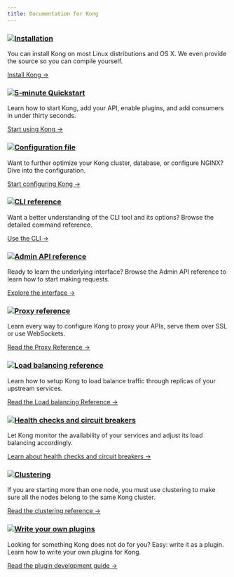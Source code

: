 ```yaml
---
title: Documentation for Kong
---
```


<div class="docs-grid">
  <div class="docs-grid-block">
    <h3><img src="/assets/images/icons/documentation/icn-window.svg" /><a href="/install/">Installation</a></h3>
    <p>You can install Kong on most Linux distributions and OS X. We even provide the source so you can compile yourself.</p>
    <a href="/install/">Install Kong &rarr;</a>
  </div>

  <div class="docs-grid-block">
    <h3><img src="/assets/images/icons/documentation/icn-quickstart.svg" /><a href="/docs/{{page.kong_version}}/getting-started/quickstart">5-minute Quickstart</a></h3>
    <p>Learn how to start Kong, add your API, enable plugins, and add consumers in under thirty seconds.</p>
    <a href="/docs/{{page.kong_version}}/getting-started/quickstart">Start using Kong &rarr;</a>
  </div>

  <div class="docs-grid-block">
    <h3><img src="/assets/images/icons/documentation/icn-doc-reference.svg" /><a href="/docs/{{page.kong_version}}/configuration">Configuration file</a></h3>
    <p>Want to further optimize your Kong cluster, database, or configure NGINX? Dive into the configuration.</p>
    <a href="/docs/{{page.kong_version}}/configuration">Start configuring Kong &rarr;</a>
  </div>

  <div class="docs-grid-block">
    <h3><img src="/assets/images/icons/documentation/icn-doc-reference.svg" /><a href="/docs/{{page.kong_version}}/cli">CLI reference</a></h3>
    <p>Want a better understanding of the CLI tool and its options? Browse the detailed command reference.</p>
    <a href="/docs/{{page.kong_version}}/cli">Use the CLI &rarr;</a>
  </div>

  <div class="docs-grid-block">
    <h3><img src="/assets/images/icons/documentation/icn-doc-reference.svg" /><a href="/docs/{{page.kong_version}}/admin-api">Admin API reference</a></h3>
    <p>Ready to learn the underlying interface? Browse the Admin API reference to learn how to start making requests.</p>
    <a href="/docs/{{page.kong_version}}/admin-api">Explore the interface &rarr;</a>
  </div>

  <div class="docs-grid-block">
    <h3><img src="/assets/images/icons/documentation/icn-doc-reference.svg" /><a href="/docs/{{page.kong_version}}/proxy">Proxy reference</a></h3>
    <p>Learn every way to configure Kong to proxy your APIs, serve them over SSL or use WebSockets.</p>
    <a href="/docs/{{page.kong_version}}/proxy">Read the Proxy Reference &rarr;</a>
  </div>

  <div class="docs-grid-block">
    <h3><img src="/assets/images/icons/documentation/icn-doc-reference.svg" /><a href="/docs/{{page.kong_version}}/loadbalancing">Load balancing reference</a></h3>
    <p>Learn how to setup Kong to load balance traffic through replicas of your upstream services.</p>
    <a href="/docs/{{page.kong_version}}/loadbalancing">Read the Load balancing Reference &rarr;</a>
  </div>

  <div class="docs-grid-block">
    <h3><img src="/assets/images/icons/documentation/icn-doc-reference.svg" /><a href="/docs/{{page.kong_version}}/health-checks-circuit-breakers">Health checks and circuit breakers</a></h3>
    <p>Let Kong monitor the availability of your services and adjust its load balancing accordingly.</p>
    <a href="/docs/{{page.kong_version}}/health-checks-circuit-breakers">Learn about health checks and circuit breakers &rarr;</a>
  </div>

  <div class="docs-grid-block">
    <h3><img src="/assets/images/icons/documentation/icn-clustering.svg" /><a href="/docs/{{page.kong_version}}/clustering">Clustering</a></h3>
    <p>If you are starting more than one node, you must use clustering to make sure all the nodes belong to the same Kong cluster.</p>
    <a href="/docs/{{page.kong_version}}/clustering">Read the clustering reference &rarr;</a>
  </div>

  <div class="docs-grid-block">
    <h3><img src="/assets/images/icons/documentation/icn-window.svg" /><a href="/docs/{{page.kong_version}}/plugin-development">Write your own plugins</a></h3>
    <p>Looking for something Kong does not do for you? Easy: write it as a plugin. Learn how to write your own plugins for Kong.</p>
    <a href="/docs/{{page.kong_version}}/plugin-development">Read the plugin development guide &rarr;</a>
  </div>
</div>
